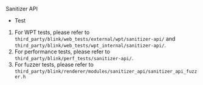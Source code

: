 Sanitizer API

- Test
1. For WPT tests, please refer to
`third_party/blink/web_tests/external/wpt/sanitizer-api/` and
`third_party/blink/web_tests/wpt_internal/sanitizer-api/`.
2. For performance tests, please refer to
`third_party/blink/perf_tests/sanitizer-api/`.
3. For fuzzer tests, please refer to
`third_party/blink/renderer/modules/sanitizer_api/sanitizer_api_fuzzer.h`
